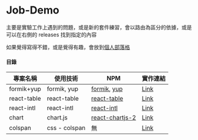 # Job-Demo

主要是實驗工作上遇到的問題，或是新的套件練習，會以路由為區分的依據，或是可以在右側的 releases 找到指定的內容

如果覺得寫得不錯，或是覺得有趣，會放到[個人部落格](https://janlin002.github.io/)

#### 目錄

| 專案名稱    | 使用技術      | NPM                                                                                      | 實作連結                                                                      |
| ----------- | ------------- | ---------------------------------------------------------------------------------------- | ----------------------------------------------------------------------------- |
| formik+yup  | formik, yup   | [formik](https://www.npmjs.com/package/formik), [yup](https://www.npmjs.com/package/yup) | [Link](https://github.com/janlin002/Job-Demo/tree/master/src/Demo/Formik-Yup) |
| react-table | react-table   | [react-table](https://www.npmjs.com/package/react-table)                                 | [Link]()                                                                      |
| react-intl  | react-intl    | [react-intl](https://www.npmjs.com/package/react-intl)                                   | [Link](https://github.com/janlin002/Job-Demo/tree/master/src/Demo/React-intl) |
| chart       | chart.js      | [react-chartjs-2](https://www.npmjs.com/package/react-chartjs-2)                         | [Link](https://github.com/janlin002/Job-Demo/tree/master/src/Demo/Chart)      |
| colspan     | css - colspan | 無                                                                                       | [Link](https://github.com/janlin002/Job-Demo/tree/master/src/Demo/colspan)                                                                      |
